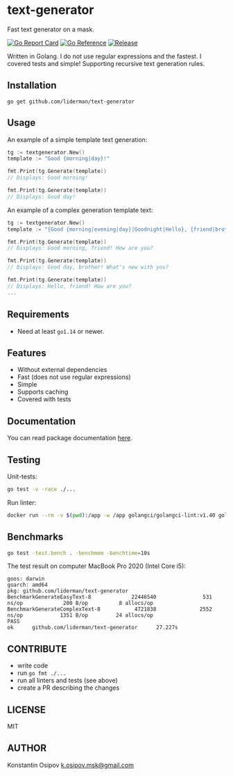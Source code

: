 # text-generator
Fast text generator on a mask.

[![Go Report Card](https://goreportcard.com/badge/github.com/liderman/text-generator)](https://goreportcard.com/report/github.com/liderman/text-generator)
[![Go Reference](https://pkg.go.dev/badge/github.com/liderman/text-generator.svg)](https://pkg.go.dev/github.com/liderman/text-generator)
[![Release](https://img.shields.io/github/release/liderman/text-generator.svg?style=flat-square)](https://github.com/liderman/text-generator/releases/latest)


Written in Golang. I do not use regular expressions and the fastest. I covered tests and simple! Supporting recursive text generation rules.

Installation
-----------
	go get github.com/liderman/text-generator

Usage
-----------
An example of a simple template text generation:
```go
tg := textgenerator.New()
template := "Good {morning|day}!"

fmt.Print(tg.Generate(template))
// Displays: Good morning!

fmt.Print(tg.Generate(template))
// Displays: Good day!
```

An example of a complex generation template text:
```go
tg := textgenerator.New()
template := "{Good {morning|evening|day}|Goodnight|Hello}, {friend|brother}! {How are you|What's new with you}?"

fmt.Print(tg.Generate(template))
// Displays: Good morning, friend! How are you?

fmt.Print(tg.Generate(template))
// Displays: Good day, brother! What's new with you?

fmt.Print(tg.Generate(template))
// Displays: Hello, friend! How are you?
...
```

Requirements
-----------

* Need at least `go1.14` or newer.

Features
-----------

* Without external dependencies
* Fast (does not use regular expressions)
* Simple
* Supports caching
* Covered with tests

Documentation
-----------

You can read package documentation [here](https://pkg.go.dev/github.com/liderman/text-generator).

Testing
-----------
Unit-tests:
```bash
go test -v -race ./...
```

Run linter:
```bash
docker run --rm -v $(pwd):/app -w /app golangci/golangci-lint:v1.40 golangci-lint run -v
```

Benchmarks
-----------
```bash
go test -test.bench . -benchmem -benchtime=10s
```
The test result on computer MacBook Pro 2020 (Intel Core i5):
```
goos: darwin
goarch: amd64
pkg: github.com/liderman/text-generator
BenchmarkGenerateEasyText-8             22446540               531 ns/op             200 B/op          8 allocs/op
BenchmarkGenerateComplexText-8           4721838              2552 ns/op            1351 B/op         24 allocs/op
PASS
ok      github.com/liderman/text-generator      27.227s
```

CONTRIBUTE
-----------
* write code
* run `go fmt ./...`
* run all linters and tests (see above)
* create a PR describing the changes

LICENSE
-----------
MIT

AUTHOR
-----------
Konstantin Osipov <k.osipov.msk@gmail.com>